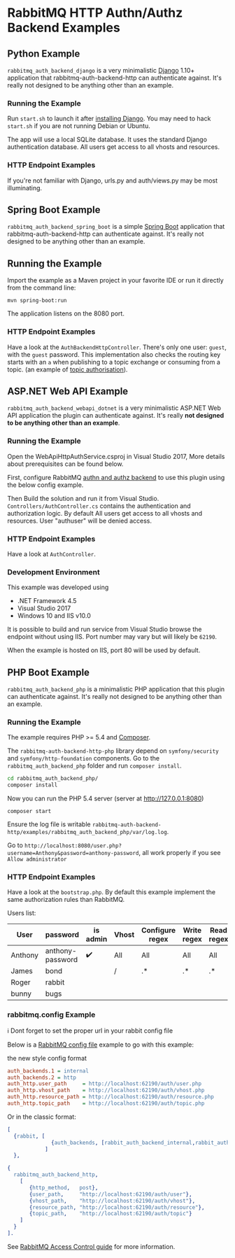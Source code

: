 # RabbitMQ HTTP Authn/Authz Backend Examples

## Python Example

`rabbitmq_auth_backend_django` is a very minimalistic [Django](https://www.djangoproject.com/) 1.10+ application
that rabbitmq-auth-backend-http can authenticate against. It's really
not designed to be anything other than an example.

### Running the Example

Run `start.sh` to launch it after [installing Django](https://docs.djangoproject.com/en/1.10/topics/install/). You may need to
hack `start.sh` if you are not running Debian or Ubuntu.

The app will use a local SQLite database. It uses the standard
Django authentication database. All users get access to all vhosts and
resources.

### HTTP Endpoint Examples

If you're not familiar with Django, urls.py and auth/views.py may be
most illuminating.


## Spring Boot Example

`rabbitmq_auth_backend_spring_boot` is a simple [Spring Boot](https://projects.spring.io/spring-boot/)
application that rabbitmq-auth-backend-http can authenticate against. It's really
not designed to be anything other than an example.

## Running the Example

Import the example as a Maven project in your favorite IDE or run it directly from the command line:

``` shell
mvn spring-boot:run
```

The application listens on the 8080 port.

### HTTP Endpoint Examples

Have a look at the `AuthBackendHttpController`. There's only one user: `guest`,
with the `guest` password. This implementation also checks the
routing key starts with an `a` when publishing to a topic exchange
or consuming from a topic. (an example of [topic authorisation](http://next.rabbitmq.com/access-control.html#topic-authorisation)).

## ASP.NET Web API Example

`rabbitmq_auth_backend_webapi_dotnet` is a very minimalistic ASP.NET Web API application
the plugin can authenticate against. It's really
**not designed to be anything other than an example**.

### Running the Example

Open the WebApiHttpAuthService.csproj in Visual Studio 2017, More details about prerequisites can be found below.

First, configure RabbitMQ [authn and authz backend](http://www.rabbitmq.com/access-control.html) to use this
plugin using the below config example.

Then Build the solution and run it from Visual Studio.
`Controllers/AuthController.cs` contains the authentication and authorization logic.
By default All users get access to all vhosts and resources.
User "authuser" will be denied access.

### HTTP Endpoint Examples

Have a look at `AuthController`.

### Development Environment

This example was developed using

 * .NET Framework 4.5
 * Visual Studio 2017
 * Windows 10 and IIS v10.0

It is possible to build and run service from Visual Studio browse the endpoint without using IIS.
Port number may vary but will likely be `62190`.

When the example is hosted on IIS, port 80 will be used by default.

## PHP Boot Example

`rabbitmq_auth_backend_php` is a minimalistic PHP application that this plugin can authenticate against.
It's really not designed to be anything other than an example.

### Running the Example

The example requires PHP >= 5.4 and [Composer](https://getcomposer.org/).

The `rabbitmq-auth-backend-http-php` library depend on `symfony/security` and `symfony/http-foundation` components.
Go to the `rabbitmq_auth_backend_php` folder and run `composer install`.

```bash
cd rabbitmq_auth_backend_php/
composer install
```

Now you can run the PHP 5.4 server (server at http://127.0.0.1:8080)

```
composer start
```

Ensure the log file is writable `rabbitmq-auth-backend-http/examples/rabbitmq_auth_backend_php/var/log.log`.

Go to `http://localhost:8080/user.php?username=Anthony&password=anthony-password`, all work properly if you see `Allow administrator`


### HTTP Endpoint Examples

Have a look at the `bootstrap.php`. By default this example implement the same authorization rules than RabbitMQ.

Users list:

| User | password | is admin | Vhost | Configure regex | Write regex | Read regex | tags |
|--|--|--|--|--|--|--|--|
| Anthony | anthony-password | ✔️ | All | All | All | All | administrator |
| James | bond | | / | .* | .* | .* | management |
| Roger | rabbit | | | | | | monitoring |
| bunny | bugs | | | | | | policymaker |

### rabbitmq.config Example

ℹ️ Dont forget to set the proper url in your rabbit config file

Below is a [RabbitMQ config file](http://www.rabbitmq.com/configure.html) example to go with this
example:

the new style config format

``` ini
auth_backends.1 = internal
auth_backends.2 = http
auth_http.user_path     = http://localhost:62190/auth/user.php
auth_http.vhost_path    = http://localhost:62190/auth/vhost.php
auth_http.resource_path = http://localhost:62190/auth/resource.php
auth_http.topic_path    = http://localhost:62190/auth/topic.php
```

Or in the classic format:

``` erlang
[
  {rabbit, [
              {auth_backends, [rabbit_auth_backend_internal,rabbit_auth_backend_http]}
            ]
  },

{
  rabbitmq_auth_backend_http,
    [
       {http_method,   post},
       {user_path,     "http://localhost:62190/auth/user"},
       {vhost_path,    "http://localhost:62190/auth/vhost"},
       {resource_path, "http://localhost:62190/auth/resource"},
       {topic_path,    "http://localhost:62190/auth/topic"}
    ]
  }
].
```

See [RabbitMQ Access Control guide](http://www.rabbitmq.com/access-control.html) for more information.
